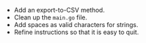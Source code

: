 * Add an export-to-CSV method.
* Clean up the `main.go` file.
* Add spaces as valid characters for strings.
* Refine instructions so that it is easy to quit.
